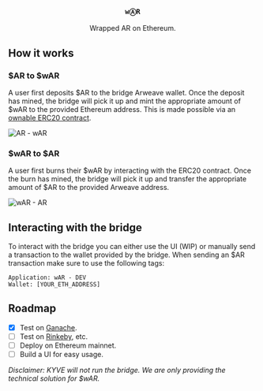 <p align="center">
  <h3 align="center"><code>wⒶR</code></h3>
  <p align="center">Wrapped AR on Ethereum.</p>
</p>

## How it works

### $AR to $wAR

A user first deposits $AR to the bridge Arweave wallet.
Once the deposit has mined, the bridge will pick it up and mint the appropriate amount of $wAR to the provided Ethereum address.
This is made possible via an [ownable ERC20 contract](contracts/contracts/wAR.sol).

![AR -  wAR](https://user-images.githubusercontent.com/62398724/118025206-77e5af00-b357-11eb-91f8-bb490fca0bdb.png)

### $wAR to $AR

A user first burns their $wAR by interacting with the ERC20 contract.
Once the burn has mined, the bridge will pick it up and transfer the appropriate amount of $AR to the provided Arweave address.

![wAR -  AR](https://user-images.githubusercontent.com/62398724/118025289-92b82380-b357-11eb-860e-a8cdf3b6de27.png)

## Interacting with the bridge

To interact with the bridge you can either use the UI (WIP) or manually
send a transaction to the wallet provided by the bridge. When sending an
$AR transaction make sure to use the following tags:

```
Application: wAR - DEV
Wallet: [YOUR_ETH_ADDRESS]
```

## Roadmap

- [x] Test on [Ganache](https://www.trufflesuite.com/ganache).
- [ ] Test on [Rinkeby](https://www.rinkeby.io), etc.
- [ ] Deploy on Ethereum mainnet.
- [ ] Build a UI for easy usage.

_Disclaimer: KYVE will not run the bridge. We are only providing the technical solution
for $wAR._
